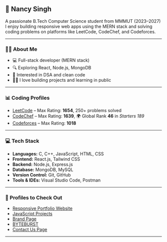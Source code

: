 ## 👋 Nancy Singh


A passionate B.Tech Computer Science student from MMMUT (2023–2027)
I enjoy building responsive web apps using the MERN stack and solving coding problems on platforms like LeetCode, CodeChef, and Codeforces.

---

### 🙋‍♀️ About Me

* 💻 Full-stack developer (MERN stack)
* 🔍 Exploring React, Node.js, MongoDB
* 🧠 Interested in DSA and clean code
* 🧑‍💻 I love building projects and learning in public

---

### 📊 Coding Profiles

* [LeetCode](https://leetcode.com/NancySingh2004) – Max Rating: **1654**, 250+ problems solved
* [CodeChef](https://www.codechef.com/users/NancySingh2004) – Max Rating: **1639**, 🌍 Global Rank **46** in *Starters 189*
* [Codeforces](https://codeforces.com/profile/NancySingh2004) – Max Rating: **1018**

---

### 💻 Tech Stack

* **Languages:** C, C++, JavaScript, HTML, CSS
* **Frontend:** React.js, Tailwind CSS
* **Backend:** Node.js, Express.js
* **Database:** MongoDB, MySQL
* **Version Control:** Git, GitHub
* **Tools & IDEs:** Visual Studio Code, Postman

---

### 🌟 Profiles to Check Out

* [Responsive Portfolio Website](https://github.com/NancySingh2004/responsiveportfolio)
* [JavaScript Projects](https://github.com/NancySingh2004/javascriptprojects)
* [Brand Page](https://github.com/NancySingh2004/BrandPage)
* [BYTEBURST](https://github.com/NancySingh2004/BYTEBURST)
* [Contact Us Page](https://github.com/NancySingh2004/Contactus)

---

